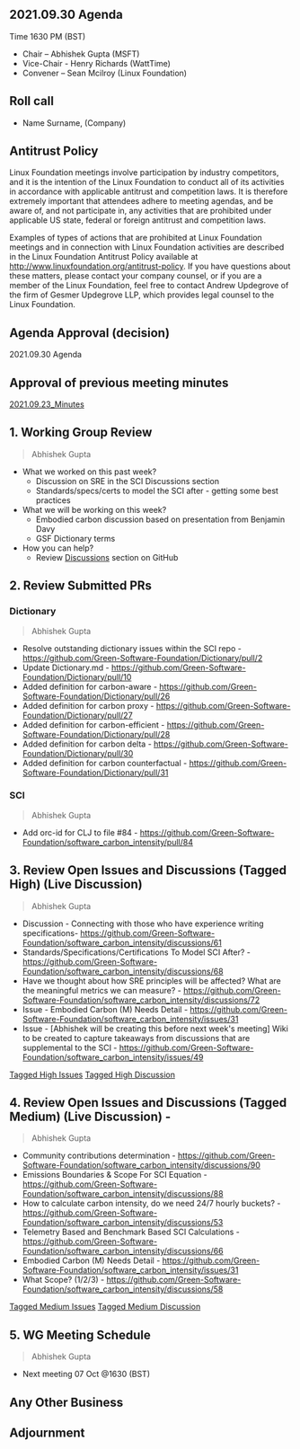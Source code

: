 ## 2021.09.30 Agenda
Time 1630 PM (BST)

- Chair – Abhishek Gupta (MSFT)
- Vice-Chair - Henry Richards (WattTime)
- Convener – Sean Mcilroy (Linux Foundation)
  
## Roll call
* Name Surname, (Company)  
  
## Antitrust Policy
Linux Foundation meetings involve participation by industry competitors, and it is the intention of the Linux Foundation to conduct 
all of its activities in accordance with applicable antitrust and competition laws. 
It is therefore extremely important that attendees adhere to meeting agendas, and be aware of, and not participate in, any activities 
that are prohibited under applicable US state, federal or foreign antitrust and competition laws.

Examples of types of actions that are prohibited at Linux Foundation meetings and in connection with Linux Foundation activities are 
described in the Linux Foundation Antitrust Policy available at http://www.linuxfoundation.org/antitrust-policy. 
If you have questions about these matters, please contact your company counsel, or if you are a member of the Linux Foundation, 
feel free to contact Andrew Updegrove of the firm of Gesmer Updegrove LLP, which provides legal counsel to the Linux Foundation.
  
## Agenda Approval (decision) 
2021.09.30 Agenda
  
## Approval of previous meeting minutes
[2021.09.23_Minutes](https://github.com/Green-Software-Foundation/standards_wg/blob/seanmcilroy29-patch-1/Agenda_Minutes/2021.09.23_Minutes_draft.md)

## 1. Working Group Review
> Abhishek Gupta
- What we worked on this past week?
  - Discussion on SRE in the SCI Discussions section  
  - Standards/specs/certs to model the SCI after - getting some best practices
- What we will be working on this week?
  - Embodied carbon discussion based on presentation from Benjamin Davy
  - GSF Dictionary terms
- How you can help?
  - Review [Discussions](https://github.com/Green-Software-Foundation/software_carbon_intensity/discussions) section on GitHub

## 2. Review Submitted PRs

### Dictionary

> Abhishek Gupta
- Resolve outstanding dictionary issues within the SCI repo - https://github.com/Green-Software-Foundation/Dictionary/pull/2
- Update Dictionary.md - https://github.com/Green-Software-Foundation/Dictionary/pull/10
- Added definition for carbon-aware - https://github.com/Green-Software-Foundation/Dictionary/pull/26
- Added definition for carbon proxy - https://github.com/Green-Software-Foundation/Dictionary/pull/27
- Added definition for carbon-efficient - https://github.com/Green-Software-Foundation/Dictionary/pull/28
- Added definition for carbon delta - https://github.com/Green-Software-Foundation/Dictionary/pull/30
- Added definition for carbon counterfactual - https://github.com/Green-Software-Foundation/Dictionary/pull/31

### SCI

> Abhishek Gupta
- Add orc-id for CLJ to file #84 - https://github.com/Green-Software-Foundation/software_carbon_intensity/pull/84

## 3. Review Open Issues and Discussions (Tagged High) (Live Discussion)
> Abhishek Gupta
- Discussion - Connecting with those who have experience writing specifications- https://github.com/Green-Software-Foundation/software_carbon_intensity/discussions/61
- Standards/Specifications/Certifications To Model SCI After? - https://github.com/Green-Software-Foundation/software_carbon_intensity/discussions/68
- Have we thought about how SRE principles will be affected? What are the meaningful metrics we can measure? - https://github.com/Green-Software-Foundation/software_carbon_intensity/discussions/72
- Issue - Embodied Carbon (M) Needs Detail - https://github.com/Green-Software-Foundation/software_carbon_intensity/issues/31
- Issue - [Abhishek will be creating this before next week's meeting] Wiki to be created to capture takeaways from discussions that are supplemental to the SCI - https://github.com/Green-Software-Foundation/software_carbon_intensity/issues/49

[Tagged High Issues](https://github.com/Green-Software-Foundation/software_carbon_intensity/issues?q=is%3Aissue+is%3Aopen+label%3Ahigh)
[Tagged High Discussion](https://github.com/Green-Software-Foundation/software_carbon_intensity/discussions?discussions_q=label%3Ahigh)

## 4. Review Open Issues and Discussions (Tagged Medium) (Live Discussion) - 
> Abhishek Gupta
- Community contributions determination - https://github.com/Green-Software-Foundation/software_carbon_intensity/discussions/90
- Emissions Boundaries & Scope For SCI Equation - https://github.com/Green-Software-Foundation/software_carbon_intensity/discussions/88
- How to calculate carbon intensity, do we need 24/7 hourly buckets? - https://github.com/Green-Software-Foundation/software_carbon_intensity/discussions/53
- Telemetry Based and Benchmark Based SCI Calculations - https://github.com/Green-Software-Foundation/software_carbon_intensity/discussions/66
- Embodied Carbon (M) Needs Detail - https://github.com/Green-Software-Foundation/software_carbon_intensity/issues/31
- What Scope? (1/2/3) - https://github.com/Green-Software-Foundation/software_carbon_intensity/discussions/58

[Tagged Medium Issues](https://github.com/Green-Software-Foundation/software_carbon_intensity/issues?q=is%3Aissue+is%3Aopen+label%3Amedium)
[Tagged Medium Discussion](https://github.com/Green-Software-Foundation/software_carbon_intensity/discussions?discussions_q=label%3Amedium)

## 5. WG Meeting Schedule
> Abhishek Gupta
- Next meeting 07 Oct @1630 (BST) 

## Any Other Business

## Adjournment
